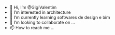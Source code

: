 - 👋 Hi, I’m @GigiValentim
- 👀 I’m interested in architecture 
- 🌱 I’m currently learning softwares de design e bim
- 💞️ I’m looking to collaborate on ...
- 📫 How to reach me ...

<!---
GigiValentim/GigiValentim is a ✨ special ✨ repository because its `README.md` (this file) appears on your GitHub profile.
You can click the Preview link to take a look at your changes.
--->
